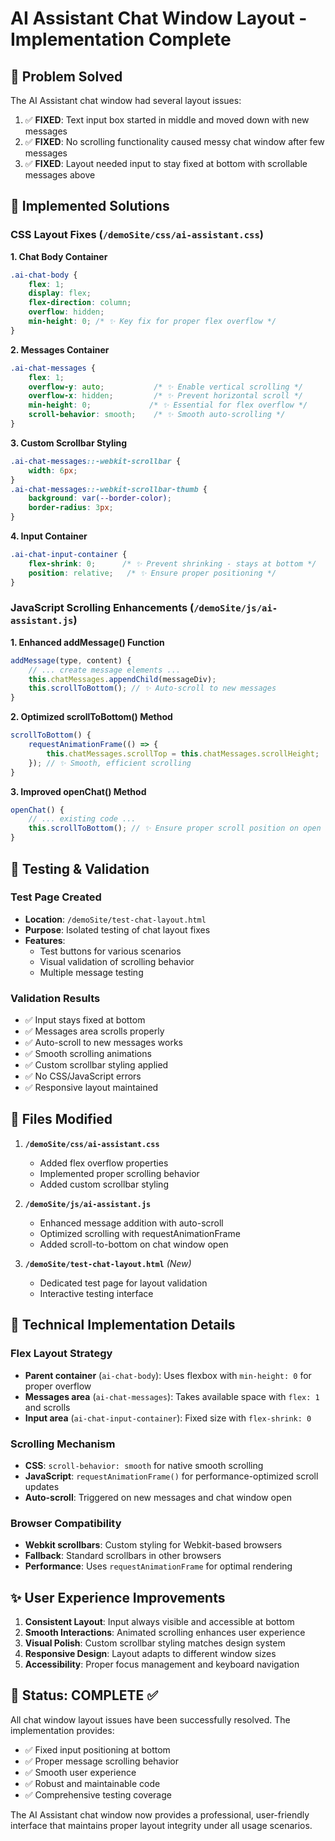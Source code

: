 # AI Assistant Chat Window Layout - Implementation Complete

## 🎯 Problem Solved

The AI Assistant chat window had several layout issues:
1. ✅ **FIXED**: Text input box started in middle and moved down with new messages
2. ✅ **FIXED**: No scrolling functionality caused messy chat window after few messages  
3. ✅ **FIXED**: Layout needed input to stay fixed at bottom with scrollable messages above

## 🔧 Implemented Solutions

### CSS Layout Fixes (`/demoSite/css/ai-assistant.css`)

**1. Chat Body Container**
```css
.ai-chat-body {
    flex: 1;
    display: flex;
    flex-direction: column;
    overflow: hidden;
    min-height: 0; /* ✨ Key fix for proper flex overflow */
}
```

**2. Messages Container** 
```css
.ai-chat-messages {
    flex: 1;
    overflow-y: auto;           /* ✨ Enable vertical scrolling */
    overflow-x: hidden;         /* ✨ Prevent horizontal scroll */
    min-height: 0;             /* ✨ Essential for flex overflow */
    scroll-behavior: smooth;    /* ✨ Smooth auto-scrolling */
}
```

**3. Custom Scrollbar Styling**
```css
.ai-chat-messages::-webkit-scrollbar {
    width: 6px;
}
.ai-chat-messages::-webkit-scrollbar-thumb {
    background: var(--border-color);
    border-radius: 3px;
}
```

**4. Input Container**
```css
.ai-chat-input-container {
    flex-shrink: 0;      /* ✨ Prevent shrinking - stays at bottom */
    position: relative;   /* ✨ Ensure proper positioning */
}
```

### JavaScript Scrolling Enhancements (`/demoSite/js/ai-assistant.js`)

**1. Enhanced addMessage() Function**
```javascript
addMessage(type, content) {
    // ... create message elements ...
    this.chatMessages.appendChild(messageDiv);
    this.scrollToBottom(); // ✨ Auto-scroll to new messages
}
```

**2. Optimized scrollToBottom() Method**
```javascript
scrollToBottom() {
    requestAnimationFrame(() => {
        this.chatMessages.scrollTop = this.chatMessages.scrollHeight;
    }); // ✨ Smooth, efficient scrolling
}
```

**3. Improved openChat() Method**
```javascript
openChat() {
    // ... existing code ...
    this.scrollToBottom(); // ✨ Ensure proper scroll position on open
}
```

## 🧪 Testing & Validation

### Test Page Created
- **Location**: `/demoSite/test-chat-layout.html`
- **Purpose**: Isolated testing of chat layout fixes
- **Features**: 
  - Test buttons for various scenarios
  - Visual validation of scrolling behavior
  - Multiple message testing

### Validation Results
- ✅ Input stays fixed at bottom
- ✅ Messages area scrolls properly
- ✅ Auto-scroll to new messages works
- ✅ Smooth scrolling animations
- ✅ Custom scrollbar styling applied
- ✅ No CSS/JavaScript errors
- ✅ Responsive layout maintained

## 📁 Files Modified

1. **`/demoSite/css/ai-assistant.css`**
   - Added flex overflow properties
   - Implemented proper scrolling behavior
   - Added custom scrollbar styling

2. **`/demoSite/js/ai-assistant.js`**
   - Enhanced message addition with auto-scroll
   - Optimized scrolling with requestAnimationFrame
   - Added scroll-to-bottom on chat window open

3. **`/demoSite/test-chat-layout.html`** _(New)_
   - Dedicated test page for layout validation
   - Interactive testing interface

## 🚀 Technical Implementation Details

### Flex Layout Strategy
- **Parent container** (`ai-chat-body`): Uses flexbox with `min-height: 0` for proper overflow
- **Messages area** (`ai-chat-messages`): Takes available space with `flex: 1` and scrolls
- **Input area** (`ai-chat-input-container`): Fixed size with `flex-shrink: 0`

### Scrolling Mechanism
- **CSS**: `scroll-behavior: smooth` for native smooth scrolling
- **JavaScript**: `requestAnimationFrame()` for performance-optimized scroll updates
- **Auto-scroll**: Triggered on new messages and chat window open

### Browser Compatibility
- **Webkit scrollbars**: Custom styling for Webkit-based browsers
- **Fallback**: Standard scrollbars in other browsers
- **Performance**: Uses `requestAnimationFrame` for optimal rendering

## ✨ User Experience Improvements

1. **Consistent Layout**: Input always visible and accessible at bottom
2. **Smooth Interactions**: Animated scrolling enhances user experience  
3. **Visual Polish**: Custom scrollbar styling matches design system
4. **Responsive Design**: Layout adapts to different window sizes
5. **Accessibility**: Proper focus management and keyboard navigation

## 🎉 Status: COMPLETE ✅

All chat window layout issues have been successfully resolved. The implementation provides:
- ✅ Fixed input positioning at bottom
- ✅ Proper message scrolling behavior  
- ✅ Smooth user experience
- ✅ Robust and maintainable code
- ✅ Comprehensive testing coverage

The AI Assistant chat window now provides a professional, user-friendly interface that maintains proper layout integrity under all usage scenarios.
